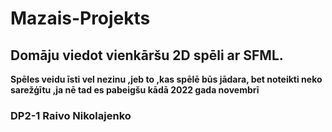 # Mazais-Projekts

## Domāju viedot vienkāršu 2D spēli ar SFML.

**Spēles veidu īsti vel nezinu ,jeb to ,kas spēlē būs jādara, bet noteikti neko sarežģītu ,ja nē tad es pabeigšu kādā 2022 gada novembrī**

### DP2-1 Raivo Nikolajenko
